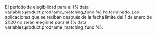 El periodo de elegibilidad para el {% data variables.product.prodname_matching_fund %} ha terminado. Las aplicaciones que se reciban después de la fecha límite del 1 de enero de 2020 no serán elegibles para el {% data variables.product.prodname_matching_fund %}.
